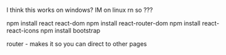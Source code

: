 I think this works on windows? IM on linux rn so ???

npm install react react-dom
npm install react-router-dom
npm install react-react-icons
npm install bootstrap


router - makes it so you can direct to other pages